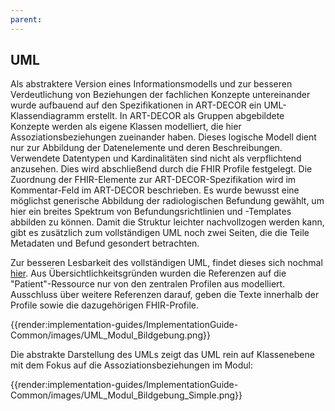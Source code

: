```yaml
---
parent:
---
```

## UML
Als abstraktere Version eines Informationsmodells und zur besseren Verdeutlichung von Beziehungen der fachlichen Konzepte untereinander wurde aufbauend auf den Spezifikationen in ART-DECOR ein UML-Klassendiagramm erstellt. In ART-DECOR als Gruppen abgebildete Konzepte werden als eigene Klassen modelliert, die hier Assoziationsbeziehungen zueinander haben. Dieses logische Modell dient nur zur Abbildung der Datenelemente und deren Beschreibungen. Verwendete Datentypen und Kardinalitäten sind nicht als verpflichtend anzusehen. Dies wird abschließend durch die FHIR Profile festgelegt. Die Zuordnung der FHIR-Elemente zur ART-DECOR-Spezifikation wird im Kommentar-Feld im ART-DECOR beschrieben. Es wurde bewusst eine möglichst generische Abbildung der radiologischen Befundung gewählt, um hier ein breites Spektrum von Befundungsrichtlinien und -Templates abbilden zu können. Damit die Struktur leichter nachvollzogen werden kann, gibt es zusätzlich zum vollständigen UML noch zwei Seiten, die die Teile Metadaten und Befund gesondert betrachten.

Zur besseren Lesbarkeit des vollständigen UML, findet dieses sich nochmal [hier](https://github.com/medizininformatik-initiative/kerndatensatz-bildgebung/blob/main/implementation-guides/ImplementationGuide-Common/images/UML_Modul_Bildgebung.svg). Aus Übersichtlichkeitsgründen wurden die Referenzen auf die "Patient"-Ressource nur von den zentralen Profilen aus modelliert. Ausschluss über weitere Referenzen darauf, geben die Texte innerhalb der Profile sowie die dazugehörigen FHIR-Profile.

{{render:implementation-guides/ImplementationGuide-Common/images/UML_Modul_Bildgebung.png}}


Die abstrakte Darstellung des UMLs zeigt das UML rein auf Klassenebene mit dem Fokus auf die Assoziationsbeziehungen im Modul:
 
{{render:implementation-guides/ImplementationGuide-Common/images/UML_Modul_Bildgebung_Simple.png}}